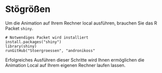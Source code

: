 Stögrößen
============

Um die Animation auf Ihrem Rechner local ausführen, brauchen Sie das R Packet 
`shiny`. 

```
# Notwendiges Packet wird installiert
install.packages("shiny")
library(shiny)
runGitHub("Stoergroessen", "andronikoss"
```

Erfolgreiches Ausführen dieser Schritte wird Ihnen ermöglichen die Animation Local auf Ihrem eigenen Rechner laufen lassen.


